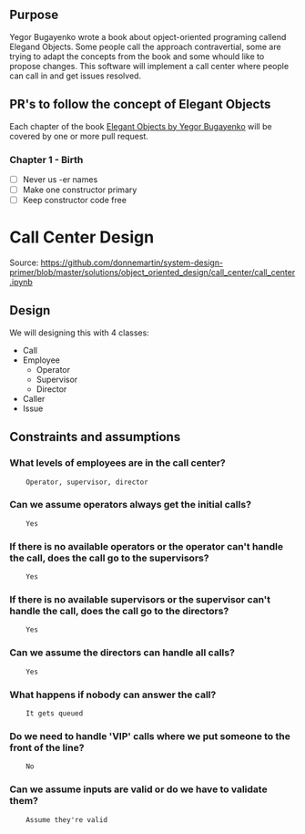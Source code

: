 
## Purpose
Yegor Bugayenko wrote a book about opject-oriented programing callend Elegand Objects. Some people call the approach contravertial, some are trying to adapt the concepts from the book and some whould like to propose changes.
This software will implement a call center where people can call in and get issues resolved.

## PR's to follow the concept of Elegant Objects
Each chapter of the book [Elegant Objects by Yegor Bugayenko](https://www.yegor256.com/elegant-objects.html) will be covered by one or more pull request.

### Chapter 1 - Birth
- [ ] Never us -er names
- [ ] Make one constructor primary
- [ ] Keep constructor code free

# Call Center Design

Source: https://github.com/donnemartin/system-design-primer/blob/master/solutions/object_oriented_design/call_center/call_center.ipynb

## Design
We will designing this with 4 classes:
- Call
- Employee
  - Operator
  - Supervisor
  - Director
- Caller
- Issue

## Constraints and assumptions
### What levels of employees are in the call center?
        Operator, supervisor, director
### Can we assume operators always get the initial calls?
        Yes
### If there is no available operators or the operator can't handle the call, does the call go to the supervisors?
        Yes
### If there is no available supervisors or the supervisor can't handle the call, does the call go to the directors?
        Yes
### Can we assume the directors can handle all calls?
        Yes
### What happens if nobody can answer the call?
        It gets queued
### Do we need to handle 'VIP' calls where we put someone to the front of the line?
        No
### Can we assume inputs are valid or do we have to validate them?
        Assume they're valid